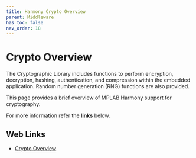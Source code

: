 ```yaml
---
title: Harmony Crypto Overview
parent: Middleware
has_toc: false
nav_order: 18
---
```


# Crypto Overview

The Cryptographic Library includes functions to perform encryption, decryption, hashing, authentication, and compression within the embedded application. Random number generation (RNG) functions are also provided.

This page provides a brief overview of MPLAB Harmony support for cryptography.

For more information refer the **[links](#Web-Links)** below.

## <a id="Web-Links"> </a> 
## Web Links

- [Crypto Overview](https://github.com/Microchip-MPLAB-Harmony/crypto/wiki)